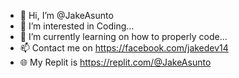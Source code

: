 - 👋 Hi, I’m @JakeAsunto
- 👀 I’m interested in Coding...
- 🌱 I’m currently learning on how to properly code...
- 📫 Contact me on https://facebook.com/jakedev14
- 🌐 My Replit is https://replit.com/@JakeAsunto
<!---
JakeAsunto/JakeAsunto is a ✨ special ✨ repository because its `README.md` (this file) appears on your GitHub profile.
You can click the Preview link to take a look at your changes.
--->
